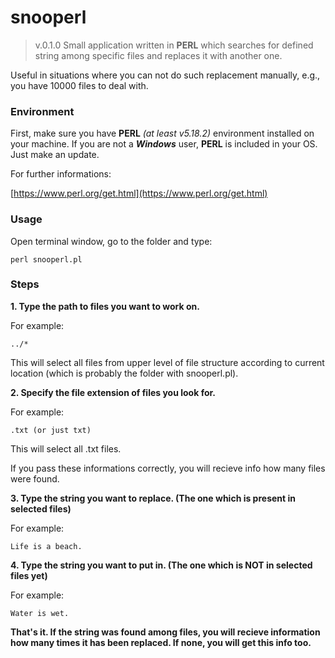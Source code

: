 # snooperl
> v.0.1.0
Small application written in **PERL** which searches for defined string among specific files and replaces it with another one.

Useful in situations where you can not do such replacement manually, e.g., you have 10000 files to deal with.

### Environment
First, make sure you have **PERL** _(at least v5.18.2)_ environment installed on your machine. If you are not a **_Windows_** user, **PERL** is included in your OS. Just make an update.

For further informations:

[https://www.perl.org/get.html](https://www.perl.org/get.html)

### Usage
Open terminal window, go to the folder and type:
```
perl snooperl.pl
```

### Steps

**1. Type the path to files you want to work on.**

For example:
```
../*
```
This will select all files from upper level of file structure according to current location (which is probably the folder with snooperl.pl).

**2. Specify the file extension of files you look for.**

For example:
```
.txt (or just txt)
```
This will select all .txt files.

If you pass these informations correctly, you will recieve info how many files were found.

**3. Type the string you want to replace. (The one which is present in selected files)**

For example:
```
Life is a beach.
```
**4. Type the string you want to put in. (The one which is NOT in selected files yet)**

For example:
```
Water is wet.
```

**That's it. If the string was found among files, you will recieve information how many times it has been replaced. If none, you will get this info too.**
